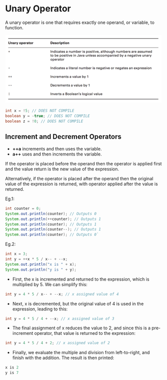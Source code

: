# Unary Operator

A unary operator is one that requires exactly one operand, or variable, to function.

![Unary Operators](resources/unary_operator.png)

```Java
int x = !5; // DOES NOT COMPILE
boolean y = -true; // DOES NOT COMPILE
boolean z = !0; // DOES NOT COMPILE
```

## Increment and Decrement Operators

* **++a** increments and then uses the variable.
* **a++** uses and then increments the variable.

If the operator is placed before the operand then the operator is applied first and the value return is the new value of the expression.

Alternatively, if the operator is placed after the operand then the original value of the expression is returned, with operator applied after the value is returned.

Eg.1:

```java
int counter = 0;
System.out.println(counter); // Outputs 0
System.out.println(++counter); // Outputs 1
System.out.println(counter); // Outputs 1
System.out.println(counter--); // Outputs 1
System.out.println(counter); // Outputs 0`
```

Eg.2:

```Java
int x = 3;
int y = ++x * 5 / x-- + --x;
System.out.println("x is " + x);
System.out.println("y is " + y);
```

* First, the x is incremented and returned to the expression, which is multiplied by 5. We can simplify this:

```Java
int y = 4 * 5 / x-- + --x; // x assigned value of 4
```

* Next, x is decremented, but the original value of 4 is used in the expression, leading to this:

```Java
int y = 4 * 5 / 4 + --x; // x assigned value of 3
```

* The final assignment of x reduces the value to 2, and since this is a pre-increment operator, that value is returned to the expression:

```Java
int y = 4 * 5 / 4 + 2; // x assigned value of 2
```

* Finally, we evaluate the multiple and division from left-to-right, and finish with the addition. The result is then printed:

```Java
x is 2
y is 7
```